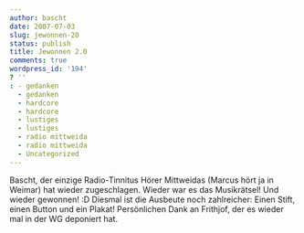 ```yaml
---
author: bascht
date: 2007-07-03
slug: jewonnen-20
status: publish
title: Jewonnen 2.0
comments: true
wordpress_id: '194'
? ''
: - gedanken
  - gedanken
  - hardcore
  - hardcore
  - lustiges
  - lustiges
  - radio mittweida
  - radio mittweida
  - Uncategorized
---
```


Bascht, der einzige Radio-Tinnitus Hörer Mittweidas (Marcus hört ja
in Weimar) hat wieder zugeschlagen. Wieder war es das Musikrätsel!
Und wieder gewonnen! :D Diesmal ist die Ausbeute noch zahlreicher:
Einen Stift, einen Button und ein Plakat! Persönlichen Dank an
Frithjof, der es wieder mal in der WG deponiert hat.


